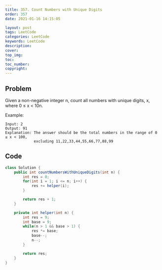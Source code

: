 ```yaml
---
title: 357. Count Numbers with Unique Digits
order: 357
date: 2021-01-16 14:15:05

layout: post
tags: LeetCode
categories: LeetCode
keywords: LeetCode
description:
cover:
top_img:
toc:
toc_number:
copyright:
---
```


## Problem

Given a non-negative integer n, count all numbers with unique digits, x, where 0 ≤ x < 10n.

Example:

```
Input: 2
Output: 91
Explanation: The answer should be the total numbers in the range of 0 ≤ x < 100,
             excluding 11,22,33,44,55,66,77,88,99
```

## Code

```java
class Solution {
    public int countNumbersWithUniqueDigits(int n) {
        int res = 0;
        for(int i = 1; i <= n; i++) {
            res += helper(i);
        }

        return res + 1;
    }

    private int helper(int n) {
        int res = 9;
        int base = 9;
        while(n > 1 && base > 1) {
            res *= base;
            base--;
            n--;
        }

        return res;
    }
}
```
